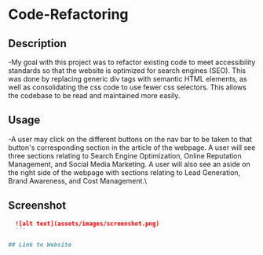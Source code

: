 # Code-Refactoring

## Description
-My goal with this project was to refactor existing code to meet accessibility standards so that the website is optimized for search engines (SEO). This was done by replacing generic div tags with semantic HTML elements, as well as consolidating the css code to use fewer css selectors. This allows the codebase to be read and maintained more easily.

## Usage
-A user may click on the different buttons on the nav bar to be taken to that button's corresponding section in the article of the webpage. A user will see three sections relating to Search Engine Optimization, Online Reputation Management, and Social Media Marketing. A user will also see an aside on the right side of the webpage with sections relating to Lead Generation, Brand Awareness, and Cost Management.\

## Screenshot 
  ```md
    ![alt text](assets/images/screenshot.png)
    ```

## Link to Website 

